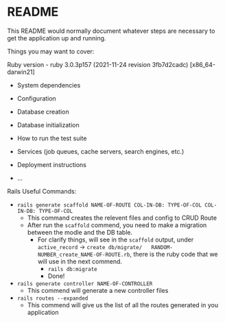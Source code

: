 # README

This README would normally document whatever steps are necessary to get the
application up and running.

Things you may want to cover:

 Ruby version - ruby 3.0.3p157 (2021-11-24 revision 3fb7d2cadc) [x86_64-darwin21]

* System dependencies

* Configuration

* Database creation

* Database initialization

* How to run the test suite

* Services (job queues, cache servers, search engines, etc.)

* Deployment instructions

* ...



Rails Useful Commands:

* `rails generate scaffold NAME-OF-ROUTE COL-IN-DB: TYPE-OF-COL COL-IN-DB: TYPE-OF-COL`
    * This command creates the relevent files and config to CRUD Route
    * After run the `scaffold` commend, you need to make a migration between the modle and the DB table.
        * For clarify things, will see in the `scaffold` output, under `active_record` -> `create db/migrate/   RANDOM-NUMBER_create_NAME-OF-ROUTE.rb`, there is the ruby code that we will use in the next commend.
            * `rails db:migrate`
            * Done!
* `rails generate controller NAME-OF-CONTROLLER`
    * This commend will generate a new controller files
* `rails routes --expanded` 
    * This commend will give us the list of all the routes generated in you application

